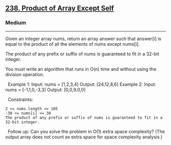 <h2><a href="https://leetcode.com/problems/product-of-array-except-self/">238. Product of Array Except Self</a></h2><h3>Medium</h3><hr>Given an integer array nums, return an array answer such that answer[i] is equal to the product of all the elements of nums except nums[i].

The product of any prefix or suffix of nums is guaranteed to fit in a 32-bit integer.

You must write an algorithm that runs in O(n) time and without using the division operation.

 
Example 1:
Input: nums = [1,2,3,4]
Output: [24,12,8,6]
Example 2:
Input: nums = [-1,1,0,-3,3]
Output: [0,0,9,0,0]

 
Constraints:


	2 <= nums.length <= 105
	-30 <= nums[i] <= 30
	The product of any prefix or suffix of nums is guaranteed to fit in a 32-bit integer.


 
Follow up: Can you solve the problem in O(1) extra space complexity? (The output array does not count as extra space for space complexity analysis.)
